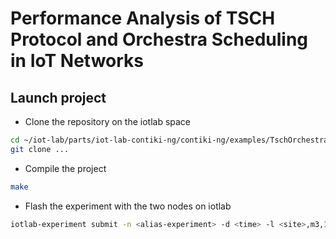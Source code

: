 # Performance Analysis of TSCH Protocol and Orchestra Scheduling in IoT Networks

## Launch project

- Clone the repository on the iotlab space 
```bash
cd ~/iot-lab/parts/iot-lab-contiki-ng/contiki-ng/examples/TschOrchestraPerformanceAnalysis
git clone ...
```

- Compile the project
```bash
make
```

- Flash the experiment with the two nodes on iotlab
```bash
iotlab-experiment submit -n <alias-experiment> -d <time> -l <site>,m3,1,build/iotlab/m3/sender.iotlab -l <site>,m3,2,build/iotlab/m3/coordinator.iotlab
```
